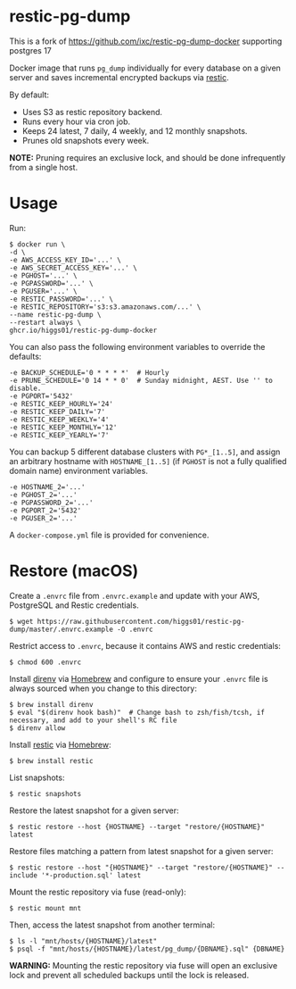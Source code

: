 # restic-pg-dump 

This is a fork of https://github.com/ixc/restic-pg-dump-docker supporting postgres 17

Docker image that runs `pg_dump` individually for every database on a given server and saves incremental encrypted backups via [restic].

By default:

- Uses S3 as restic repository backend.
- Runs every hour via cron job.
- Keeps 24 latest, 7 daily, 4 weekly, and 12 monthly snapshots.
- Prunes old snapshots every week.

**NOTE:** Pruning requires an exclusive lock, and should be done infrequently from a single host.


# Usage

Run:

    $ docker run \
    -d \
    -e AWS_ACCESS_KEY_ID='...' \
    -e AWS_SECRET_ACCESS_KEY='...' \
    -e PGHOST='...' \
    -e PGPASSWORD='...' \
    -e PGUSER='...' \
    -e RESTIC_PASSWORD='...' \
    -e RESTIC_REPOSITORY='s3:s3.amazonaws.com/...' \
    --name restic-pg-dump \
    --restart always \
    ghcr.io/higgs01/restic-pg-dump-docker

You can also pass the following environment variables to override the defaults:

    -e BACKUP_SCHEDULE='0 * * * *'  # Hourly
    -e PRUNE_SCHEDULE='0 14 * * 0'  # Sunday midnight, AEST. Use '' to disable.
    -e PGPORT='5432'
    -e RESTIC_KEEP_HOURLY='24'
    -e RESTIC_KEEP_DAILY='7'
    -e RESTIC_KEEP_WEEKLY='4'
    -e RESTIC_KEEP_MONTHLY='12'
    -e RESTIC_KEEP_YEARLY='7'

You can backup 5 different database clusters with `PG*_[1..5]`, and assign an arbitrary hostname with `HOSTNAME_[1..5]` (if `PGHOST` is not a fully qualified domain name) environment variables.

    -e HOSTNAME_2='...'
    -e PGHOST_2='...'
    -e PGPASSWORD_2='...'
    -e PGPORT_2='5432'
    -e PGUSER_2='...'

A `docker-compose.yml` file is provided for convenience.


# Restore (macOS)

Create a `.envrc` file from `.envrc.example` and update with your AWS, PostgreSQL and Restic credentials.

    $ wget https://raw.githubusercontent.com/higgs01/restic-pg-dump/master/.envrc.example -O .envrc

Restrict access to `.envrc`, because it contains AWS and restic credentials:

    $ chmod 600 .envrc

Install [direnv] via [Homebrew] and configure to ensure your `.envrc` file is always sourced when you change to this directory:

    $ brew install direnv
    $ eval "$(direnv hook bash)"  # Change bash to zsh/fish/tcsh, if necessary, and add to your shell's RC file
    $ direnv allow

Install [restic] via [Homebrew]:

    $ brew install restic

List snapshots:

    $ restic snapshots

Restore the latest snapshot for a given server:

    $ restic restore --host {HOSTNAME} --target "restore/{HOSTNAME}" latest

Restore files matching a pattern from latest snapshot for a given server:

    $ restic restore --host "{HOSTNAME}" --target "restore/{HOSTNAME}" --include '*-production.sql' latest

Mount the restic repository via fuse (read-only):

    $ restic mount mnt

Then, access the latest snapshot from another terminal:

    $ ls -l "mnt/hosts/{HOSTNAME}/latest"
    $ psql -f "mnt/hosts/{HOSTNAME}/latest/pg_dump/{DBNAME}.sql" {DBNAME}

**WARNING:** Mounting the restic repository via fuse will open an exclusive lock and prevent all scheduled backups until the lock is released.


[direnv]: https://direnv.net/
[Homebrew]: https://brew.sh/
[restic]: https://restic.net/

